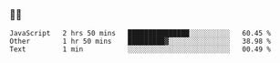 ### 👨‍💻

<!--START_SECTION:waka-->
```text
JavaScript   2 hrs 50 mins   ███████████████░░░░░░░░░░   60.45 % 
Other        1 hr 50 mins    █████████▓░░░░░░░░░░░░░░░   38.98 % 
Text         1 min           ░░░░░░░░░░░░░░░░░░░░░░░░░   00.49 % 
```
<!--END_SECTION:waka-->
